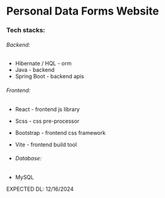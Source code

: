 # Personal Data Forms Website

### Tech stacks:

###### Backend:

- Hibernate / HQL - orm
- Java - backend
- Spring Boot - backend apis

###### Frontend:

- React - frontend js library
- Scss - css pre-processor
- Bootstrap - frontend css framework
- Vite - frontend build tool

- ###### Database:
- MySQL 

EXPECTED DL: 12/16/2024
